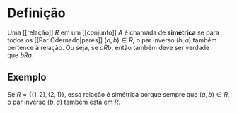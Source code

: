# Definição
Uma [[relação]] $R$ em um [[conjunto]] $A$ é chamada de **simétrica** se para todos os [[Par Odernado|pares]] $(a,b)∈R$, o par inverso $(b,a)$ também pertence à relação. Ou seja, se $aRb$, então também deve ser verdade que $bRa$.
## Exemplo
Se $R=\{(1,2),(2,1)\}$, essa relação é simétrica porque sempre que $(a,b)∈R$, o par inverso $(b,a)$ também está em $R$.